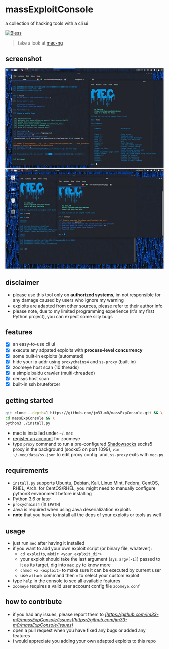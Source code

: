# massExploitConsole
a collection of hacking tools with a cli ui

 [![Bless](https://cdn.rawgit.com/LunaGao/BlessYourCodeTag/master/tags/bacon.svg)](http://lunagao.github.io/BlessYourCodeTag/)

> take a look at [mec-ng](https://github.com/jm33-m0/mec-ng "new mec, written in Go")

## screenshot

![attack](/screenshot/main.jpg)
![zoomeye](/screenshot/zoomeye.jpg)


## disclaimer

- please use this tool only on **authorized systems**, im not responsible for any damage caused by users who ignore my warning
- exploits are adapted from other sources, please refer to their author info
- please note, due to my limited programming experience (it's my first Python project), you can expect some silly bugs


## features

- [x] an easy-to-use cli ui
- [x] execute any adpated exploits with **process-level concurrency**
- [x] some built-in exploits (automated)
- [x] hide your ip addr using `proxychains4` and `ss-proxy` (built-in)
- [x] zoomeye host scan (10 threads)
- [x] a simple baidu crawler (multi-threaded)
- [x] censys host scan
- [x] built-in ssh bruteforcer

## getting started

```bash
git clone --depth=1 https://github.com/jm33-m0/massExpConsole.git && \
cd massExpConsole && \
python3 ./install.py
```

- mec is installed under `~/.mec`
- [register an account](https://www.zoomeye.org) for zoomeye
- type `proxy` command to run a pre-configured [Shadowsocks](https://github.com/shadowsocks/go-shadowsocks2) socks5 proxy in the background (socks5 on port 1099), `vim ~/.mec/data/ss.json` to edit proxy config. and, `ss-proxy` exits with `mec.py`


## requirements

- `install.py` supports Ubuntu, Debian, Kali, Linux Mint, Fedora, CentOS, RHEL, Arch. for CentOS/RHEL, you might need to manually configure python3 environment before installing
- Python 3.6 or later
- `proxychains4` (in `$PATH`)
- Java is required when using Java deserialization exploits
- **note** that you have to install all the deps of your exploits or tools as well


## usage

- just run `mec` after having it installed
- if you want to add your own exploit script (or binary file, whatever):
    - `cd exploits`, `mkdir <your_exploit_dir>`
    - your exploit should take the last argument (`sys.argv[-1]`) passed to it as its target, dig into `mec.py` to know more
    - `chmod +x <exploit>` to make sure it can be executed by current user
    - use `attack` command then `m` to select your custom exploit
- type `help` in the console to see all available features
- `zoomeye` requires a valid user account config file `zoomeye.conf`


## how to contribute

- if you had any issues, please report them to *[https://github.com/jm33-m0/massExpConsole/issues](https://github.com/jm33-m0/massExpConsole/issues)*
- open a pull request when you have fixed any bugs or added any features
- i would appreciate you adding your own adapted exploits to this repo
